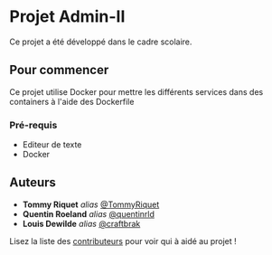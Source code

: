 # Projet Admin-II

Ce projet a été développé dans le cadre scolaire.

## Pour commencer

Ce projet utilise Docker pour mettre les différents services dans des containers à l'aide des Dockerfile   

### Pré-requis

- Editeur de texte
- Docker

## Auteurs

* **Tommy Riquet** _alias_ [@TommyRiquet](https://github.com/TommyRiquet)
* **Quentin Roeland** _alias_ [@quentinrld](https://github.com/quentinrld)
* **Louis Dewilde** _alias_ [@craftbrak](https://github.com/craftbrak)

Lisez la liste des [contributeurs](https://github.com/TommyRiquet/Projet-Admin-II/contributors) pour voir qui à aidé au projet !

